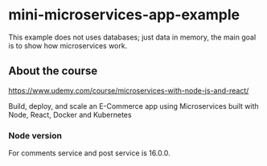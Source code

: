 # mini-microservices-app-example


This example does not uses databases; just data in memory, the main goal is to show how microservices work. 

## About the course

https://www.udemy.com/course/microservices-with-node-js-and-react/

Build, deploy, and scale an E-Commerce app using Microservices built with Node, React, Docker and Kubernetes


### Node version

For comments service and post service is 16.0.0.


